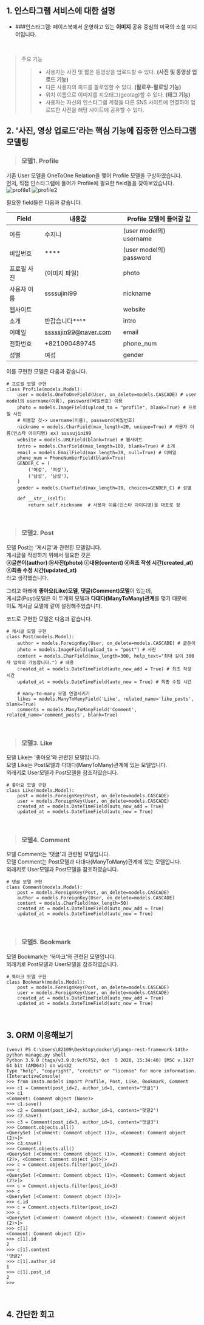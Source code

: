## 1. 인스타그램 서비스에 대한 설명

* ###인스타그램: 페이스북에서 운영하고 있는 **이미지** 공유 중심의 미국의 소셜 미디어입니다.  

</br>

>주요 기능
>>* 사용자는 사진 및 짧은 동영상을 업로드할 수 있다. **(사진 및 동영상 업로드 기능)**
>>* 다른 사용자의 피드를  팔로잉할 수 있다. **(팔로우-팔로잉 기능)**
>>* 위치 이름으로 이미지를 지오태그(geotag)할 수 있다. **(태그 기능)**
>>* 사용자는 자신의 인스타그램 계정을 다른 SNS 사이트에 연결하여 업로드한 사진을 해당 사이트에 공유할 수 있다.


## 2. '사진, 영상 업로드'라는 핵심 기능에 집중한 인스타그램 모델링

> ### 모델1. Profile
기존 User 모델을 OneToOne Relation을 맺어 Profile 모델을 구상하였습니다.   
먼저, 직접 인스타그램에 들어가 Profile에 필요한 field들을 찾아보았습니다.   
![profile1](https://postfiles.pstatic.net/MjAyMTEwMDdfMzkg/MDAxNjMzNTkzOTAzMzk4.1RGuFolQ7WS-FzFpfXlWP_M9ph8Q9Av4LBWXPW6X8hAg.hHwvXcggGToXiTI3c6ho4AXMyOzjDDeH0wSQm9_r-Owg.PNG.sssssjin99/image.png?type=w966)
![profile2](https://postfiles.pstatic.net/MjAyMTEwMDdfNTQg/MDAxNjMzNTkzOTEzMTU5.hAb4vD4kYpGL5WO4zRqjP41Q3hhM4bOHfHhUt-POzRwg.pgtchqAQOWx4k2rMY3zs0860DpSjXlRkGVM3DfepHV0g.PNG.sssssjin99/image.png?type=w966)

필요한 field들은 다음과 같습니다.   

|**Field**|내용값|  |Profile 모델에 들어갈 값|
|-------|--------|-----|--------|
|이름|수지니| |(user model의) username|
|비밀번호|****| |(user model의) password|
|프로필 사진|(이미지 파일)| |photo|
|사용자 이름|ssssujini99| |nickname|
|웹사이트| | | website|
|소개|반갑습니다*^^*| |intro|
|이메일|sssssjin99@naver.com| |email|
|전화번호|+821090489745| |phone_num|
|성별|여성| |gender|

이를 구현한 모델은 다음과 같습니다.
```
# 프로필 모델 구현
class Profile(models.Model):
    user = models.OneToOneField(User, on_delete=models.CASCADE) # user model의 username(이름), password(비밀번호) 이용
    photo = models.ImageField(upload_to = "profile", blank=True) # 프로필 사진
    # 이용할 것-> username(이름), password(비밀번호)
    nickname = models.CharField(max_length=20, unique=True) # 사용자 이름(인스타 아이디명) ex) ssssujini99
    website = models.URLField(blank=True) # 웹사이트
    intro = models.CharField(max_length=100, blank=True) # 소개
    email = models.EmailField(max_length=30, null=True) # 이메일
    phone_num = PhoneNumberField(blank=True)
    GENDER_C = (
        ('여성', '여성'),
        ('남성', '남성'),
    )
    gender = models.CharField(max_length=10, choices=GENDER_C) # 성별

    def __str__(self):
        return self.nickname  # 사용자 이름(인스타 아이디명)을 대표로 함
```

</br>

> ### 모델2. Post
모델 Post는 '게시글'과 관련된 모델입니다.   
게시글을 작성하기 위해서 필요한 것은   
**ⓐ글쓴이(author) ⓑ사진(photo) ⓒ내용(content) ⓓ최초 작성 시간(created_at) ⓔ최종 수정 시간(updated_at)**  
라고 생각했습니다.

그리고 아래에 **좋아요(Like)모델**, **댓글(Comment)모델**이 있는데,   
게시글(Post)모델은 이 두개의 모델과 **다대다(ManyToMany)관계**를 맺기 때문에   
이도 게시글 모델에 같이 설정해주었습니다.   

코드로 구현한 모델은 다음과 같습니다.   


```angular2html
# 게시글 모델 구현
class Post(models.Model):
    author = models.ForeignKey(User, on_delete=models.CASCADE) # 글쓴이
    photo = models.ImageField(upload_to = "post") # 사진
    content = models.CharField(max_length=300, help_text="최대 길이 300자 입력이 가능합니다.") # 내용
    created_at = models.DateTimeField(auto_now_add = True) # 최초 작성 시간
    updated_at = models.DateTimeField(auto_now = True) # 최종 수정 시간

    # many-to-many 모델 연결시키기
    likes = models.ManyToManyField('Like', related_name='like_posts', blank=True)
    comments = models.ManyToManyField('Comment', related_name='comment_posts', blank=True)
```
</br>

> ### 모델3. Like
모델 Like는 '좋아요'와 관련된 모델입니다.   
모델 Like는 Post모델과 다대다(ManyToMany)관계에 있는 모델입니다.   
외래키로 User모델과 Post모델을 참조하였습니다.

```angular2html
# 좋아요 모델 구현
class Like(models.Model):
    post = models.ForeignKey(Post, on_delete=models.CASCADE)
    user = models.ForeignKey(User, on_delete=models.CASCADE)
    created_at = models.DateTimeField(auto_now_add = True)
    updated_at = models.DateTimeField(auto_now = True)
```
</br>

> ### 모델4. Comment
모델 Comment는 '댓글'과 관련된 모델입니다.   
모델 Comment는 Post모델과 다대다(ManyToMany)관계에 있는 모델입니다.   
외래키로 User모델과 Post모델을 참조하였습니다.   

```angular2html
# 댓글 모델 구현
class Comment(models.Model):
    post = models.ForeignKey(Post, on_delete=models.CASCADE)
    author = models.ForeignKey(User, on_delete=models.CASCADE)
    content = models.CharField(max_length=50)
    created_at = models.DateTimeField(auto_now_add = True)
    updated_at = models.DateTimeField(auto_now = True)
```
</br>


> ### 모델5. Bookmark
모델 Bookmark는 '북마크'와 관련된 모델입니다.   
외래키로 Post모델과 User모델을 참조하였습니다.

```angular2html
# 북마크 모델 구현
class Bookmark(models.Model):
    post = models.ForeignKey(Post, on_delete=models.CASCADE)
    user = models.ForeignKey(User, on_delete=models.CASCADE)
    created_at = models.DateTimeField(auto_now_add = True)
    updated_at = models.DateTimeField(auto_now = True)
```

</br>


## 3. ORM 이용해보기
```angular2html
(venv) PS C:\Users\82109\Desktop\docker\django-rest-framework-14th> python manage.py shell
Python 3.9.0 (tags/v3.9.0:9cf6752, Oct  5 2020, 15:34:40) [MSC v.1927 64 bit (AMD64)] on win32
Type "help", "copyright", "credits" or "license" for more information.
(InteractiveConsole)
>>> from insta.models import Profile, Post, Like, Bookmark, Comment
>>> c1 = Comment(post_id=2, author_id=1, content="댓글1")
>>> c1
<Comment: Comment object (None)>
>>> c1.save()
>>> c2 = Comment(post_id=2, author_id=1, content="댓글2")
>>> c2.save()
>>> c3 = Comment(post_id=3, author_id=1, content="댓글3")
>>> Comment.objects.all()
<QuerySet [<Comment: Comment object (1)>, <Comment: Comment object (2)>]>
>>> c3.save()
>>> Comment.objects.all()
<QuerySet [<Comment: Comment object (1)>, <Comment: Comment object (2)>, <Comment: Comment object (3)>]>
>>> c = Comment.objects.filter(post_id=2)
>>> c
<QuerySet [<Comment: Comment object (1)>, <Comment: Comment object (2)>]>
>>> c = Comment.objects.filter(post_id=3)
>>> c
<QuerySet [<Comment: Comment object (3)>]>
>>> c.id
>>> c = Comment.objects.filter(post_id=2)
>>> c
<QuerySet [<Comment: Comment object (1)>, <Comment: Comment object (2)>]>
>>> c[1]
<Comment: Comment object (2)>
>>> c[1].id
2
>>> c[1].content
'댓글2'
>>> c[1].author_id
1
>>> c[1].post_id
2
>>>
```

</br>

## 4. 간단한 회고

